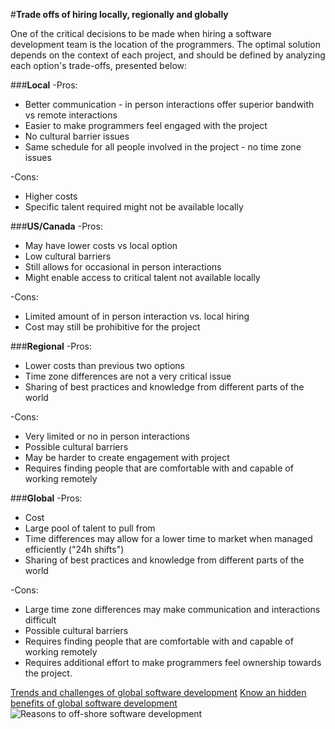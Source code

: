 #**Trade offs of hiring locally, regionally and globally**

One of the critical decisions to be made when hiring a software development team is the location of the programmers. 
The optimal solution depends on the context of each project, and should be defined by analyzing each option's
trade-offs, presented below:

###**Local**
-Pros:
  - Better communication - in person interactions offer superior bandwith vs remote interactions
  - Easier to make programmers feel engaged with the project
  - No cultural barrier issues
  - Same schedule for all people involved in the project - no time zone issues

-Cons:
  - Higher costs
  - Specific talent required might not be available locally

###**US/Canada**
-Pros:
  - May have lower costs vs local option
  - Low cultural barriers
  - Still allows for occasional in person interactions
  - Might enable access to critical talent not available locally

-Cons:
  - Limited amount of in person interaction vs. local hiring
  - Cost may still be prohibitive for the project

###**Regional**
-Pros:
  - Lower costs than previous two options
  - Time zone differences are not a very critical issue
  - Sharing of best practices and knowledge from different parts of the world

-Cons:
  - Very limited or no in person interactions
  - Possible cultural barriers
  - May be harder to create engagement with project
  - Requires finding people that are comfortable with and capable of working remotely 

###**Global**
-Pros:
  - Cost
  - Large pool of talent to pull from
  - Time differences may allow for a lower time to market when managed efficiently ("24h shifts")
  - Sharing of best practices and knowledge from different parts of the world

-Cons:
  - Large time zone differences may make communication and interactions difficult
  - Possible cultural barriers
  - Requires finding people that are comfortable with and capable of working remotely
  - Requires additional effort to make programmers feel ownership towards the project.

[Trends and challenges of global software development](http://www.ibm.com/developerworks/rational/library/edge/08/jan08/fryer_gothe/)
[Know an hidden benefits of global software development](http://www.brian-fitzgerald.com/wp-content/uploads/2014/01/icsp08-final-draft.pdf)
![Reasons to off-shore software development](http://www.bsg.co.za/wp-content/uploads/2014/08/why-off-shore-.jpg)
